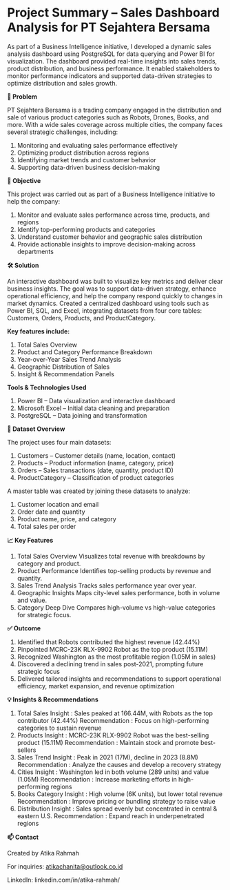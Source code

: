 # Project Summary – Sales Dashboard Analysis for PT Sejahtera Bersama
As part of a Business Intelligence initiative, I developed a dynamic sales analysis dashboard using PostgreSQL for data querying and Power BI for visualization. The dashboard provided real-time insights into sales trends, product distribution, and business performance. It enabled stakeholders to monitor performance indicators and supported data-driven strategies to optimize distribution and sales growth.

**🔎 Problem**

PT Sejahtera Bersama is a trading company engaged in the distribution and sale of various product categories such as Robots, Drones, Books, and more. With a wide sales coverage across multiple cities, the company faces several strategic challenges, including:
1. Monitoring and evaluating sales performance effectively
2. Optimizing product distribution across regions
3. Identifying market trends and customer behavior
4. Supporting data-driven business decision-making

**🎯 Objective**

This project was carried out as part of a Business Intelligence initiative to help the company:
1. Monitor and evaluate sales performance across time, products, and regions
2. Identify top-performing products and categories
3. Understand customer behavior and geographic sales distribution
4. Provide actionable insights to improve decision-making across departments

**🛠️ Solution**

An interactive dashboard was built to visualize key metrics and deliver clear business insights. The goal was to support data-driven strategy, enhance operational efficiency, and help the company respond quickly to changes in market dynamics. Created a centralized dashboard using tools such as Power BI, SQL, and Excel, integrating datasets from four core tables: Customers, Orders, Products, and ProductCategory.

**Key features include:**
1. Total Sales Overview
2. Product and Category Performance Breakdown
3. Year-over-Year Sales Trend Analysis
4. Geographic Distribution of Sales
5. Insight & Recommendation Panels

**Tools & Technologies Used**
1. Power BI – Data visualization and interactive dashboard
2. Microsoft Excel – Initial data cleaning and preparation
3. PostgreSQL – Data joining and transformation

**📂 Dataset Overview**

The project uses four main datasets:
1. Customers – Customer details (name, location, contact)
2. Products – Product information (name, category, price)
3. Orders – Sales transactions (date, quantity, product ID)
4. ProductCategory – Classification of product categories

A master table was created by joining these datasets to analyze:
1. Customer location and email
2. Order date and quantity
3. Product name, price, and category
4. Total sales per order

**📈 Key Features**
1. Total Sales Overview
Visualizes total revenue with breakdowns by category and product.
2. Product Performance
Identifies top-selling products by revenue and quantity.
3. Sales Trend Analysis
Tracks sales performance year over year.
4. Geographic Insights
Maps city-level sales performance, both in volume and value.
5. Category Deep Dive
Compares high-volume vs high-value categories for strategic focus.

**✅ Outcome**
1. Identified that Robots contributed the highest revenue (42.44%)
2. Pinpointed MCRC-23K RLX-9902 Robot as the top product (15.11M)
3. Recognized Washington as the most profitable region (1.05M in sales)
4. Discovered a declining trend in sales post-2021, prompting future strategic focus
5. Delivered tailored insights and recommendations to support operational efficiency, market expansion, and revenue optimization

**💡 Insights & Recommendations**
1. Total Sales
   Insight         : Sales peaked at 166.44M, with Robots as the top contributor (42.44%)
   Recommendation  : Focus on high-performing categories to sustain revenue
2. Products
   Insight         : MCRC-23K RLX-9902 Robot was the best-selling product (15.11M)
   Recommendation  : Maintain stock and promote best-sellers
3. Sales Trend
   Insight         : Peak in 2021 (17M), decline in 2023 (8.8M)
   Recommendation  : Analyze the causes and develop a recovery strategy
4. Cities
   Insight         : Washington led in both volume (289 units) and value (1.05M)
   Recommendation  : Increase marketing efforts in high-performing regions
6. Books Category
   Insight         : High volume (6K units), but lower total revenue
   Recommendation  : Improve pricing or bundling strategy to raise value
7. Distribution
   Insight         : Sales spread evenly but concentrated in central & eastern U.S.	
   Recommendation  : Expand reach in underpenetrated regions

**📫 Contact**

Created by Atika Rahmah

For inquiries: atikachanita@outlook.co.id

LinkedIn: linkedin.com/in/atika-rahmah/

